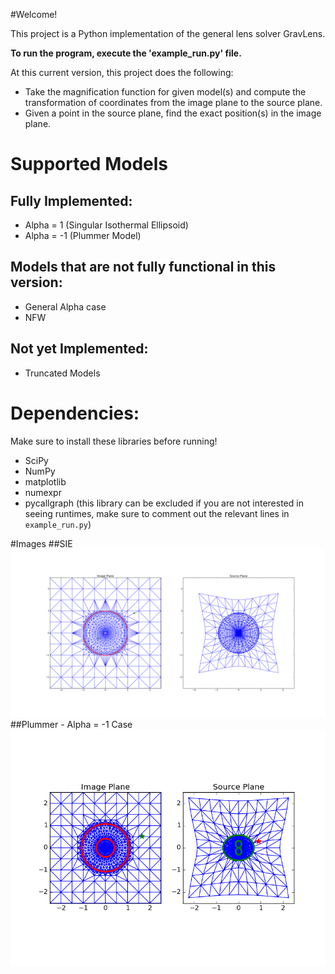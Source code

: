 #Welcome!

This project is a Python implementation of the general lens solver GravLens. 

**To run the program, execute the 'example_run.py' file.**

At this current version, this project does the following:
* Take the magnification function for given model(s) and compute the transformation of coordinates from the image plane to the source plane.
* Given a point in the source plane, find the exact position(s) in the image plane. 

# Supported Models
## Fully Implemented:
* Alpha = 1 (Singular Isothermal Ellipsoid)
* Alpha = -1 (Plummer Model)

## Models that are not fully functional in this version:
* General Alpha case
* NFW

## Not yet Implemented:
* Truncated Models

# Dependencies:
Make sure to install these libraries before running!

* SciPy
* NumPy
* matplotlib
* numexpr
* pycallgraph (this library can be excluded if you are not interested in seeing runtimes, make sure to comment out the relevant lines in `example_run.py`)

#Images
##SIE
![SIE](images/sie_sparse_inner.png "Classic SIE model, spherical symmetry, zero core radius")
##Plummer - Alpha = -1 Case
![Plummer](images/plummer2.png "Plummer model (alpha = -1 model)")

